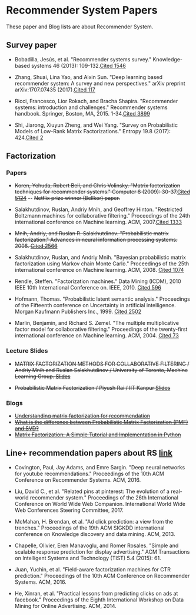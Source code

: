 # Recommender System Papers
These paper and Blog lists are about Recommender System.

## Survey paper
- Bobadilla, Jesús, et al. "Recommender systems survey." Knowledge-based systems 46 (2013): 109-132.[Cited 1546](https://ac.els-cdn.com/S0950705113001044/1-s2.0-S0950705113001044-main.pdf?_tid=e7acc45d-68f2-4d1c-a8b7-396edcf89f1f&acdnat=1546591087_cf6396f89c82bf1a0854150f4be99f62)
- Zhang, Shuai, Lina Yao, and Aixin Sun. "Deep learning based recommender system: A survey and new perspectives." arXiv preprint arXiv:1707.07435 (2017).[Cited 117](https://arxiv.org/pdf/1707.07435.pdf)
- Ricci, Francesco, Lior Rokach, and Bracha Shapira. "Recommender systems: introduction and challenges." Recommender systems handbook. Springer, Boston, MA, 2015. 1-34.[Cited 3899](http://fumblog.um.ac.ir/gallery/1057/Recommender%20Systems_%20Introduction%20and%20Challenges.pdf)

- Shi, Jiarong, Xiuyun Zheng, and Wei Yang. "Survey on Probabilistic Models of Low-Rank Matrix Factorizations." Entropy 19.8 (2017): 424.[Cited 2](https://www.mdpi.com/1099-4300/19/8/424/htm)


## Factorization 
### Papers
- ~~Koren, Yehuda, Robert Bell, and Chris Volinsky. "Matrix factorization techniques for recommender systems." Computer 8 (2009): 30-37.[Cited 5124](https://ieeexplore.ieee.org/stamp/stamp.jsp?tp=&arnumber=5197422)~~
-- ~~Netflix prize winner (Bellkor) paper.~~

- Salakhutdinov, Ruslan, Andriy Mnih, and Geoffrey Hinton. "Restricted Boltzmann machines for collaborative filtering." Proceedings of the 24th international conference on Machine learning. ACM, 2007.[Cited 1333](http://delivery.acm.org/10.1145/1280000/1273596/p791-salakhutdinov.pdf?ip=147.46.242.197&id=1273596&acc=ACTIVE%20SERVICE&key=0EC22F8658578FE1%2ED83A6478590749B7%2E4D4702B0C3E38B35%2E4D4702B0C3E38B35&__acm__=1546884989_679fa6c2bb0ce1092c926b8d18301235)

- ~~Mnih, Andriy, and Ruslan R. Salakhutdinov. "Probabilistic matrix factorization." Advances in neural information processing systems. 2008. [Cited 2566](https://papers.nips.cc/paper/3208-probabilistic-matrix-factorization.pdf)~~

- Salakhutdinov, Ruslan, and Andriy Mnih. "Bayesian probabilistic matrix factorization using Markov chain Monte Carlo." Proceedings of the 25th international conference on Machine learning. ACM, 2008.  [Cited 1074](https://dl.acm.org/citation.cfm?id=1390267)

- Rendle, Steffen. "Factorization machines." Data Mining (ICDM), 2010 IEEE 10th International Conference on. IEEE, 2010.  [Cited 596](https://www.csie.ntu.edu.tw/~b97053/paper/Rendle2010FM.pdf)

- Hofmann, Thomas. "Probabilistic latent semantic analysis." Proceedings of the Fifteenth conference on Uncertainty in artificial intelligence. Morgan Kaufmann Publishers Inc., 1999. [Cited 2502](http://delivery.acm.org/10.1145/2080000/2073829/p289-hofmann.pdf?ip=147.46.242.197&id=2073829&acc=ACTIVE%20SERVICE&key=0EC22F8658578FE1%2ED83A6478590749B7%2E4D4702B0C3E38B35%2E4D4702B0C3E38B35&__acm__=1546855600_3caba76ab183f6015b6d83d6e335fe1d)

- Marlin, Benjamin, and Richard S. Zemel. "The multiple multiplicative factor model for collaborative filtering." Proceedings of the twenty-first international conference on Machine learning. ACM, 2004. [Cited 73](https://people.cs.umass.edu/~marlin/research/papers/mmf-icml2004.pdf)

### Lecture Slides
- ~~MATRIX FACTORIZATION METHODS FOR COLLABORATIVE FILTERING / Andriy Mnih and Ruslan Salakhutdinov / University of Toronto, Machine Learning Group. [Slides](https://www.cs.toronto.edu/~hinton/csc2515/notes/pmf_tutorial.pdf)~~

- ~~Probabilistic Matrix Factorization / Piyush Rai / IIT Kanpur [Slides](https://www.cse.iitk.ac.in/users/piyush/courses/pml_winter16/slides_lec11.pdf)~~

### Blogs
- ~~[Understanding matrix factorization for recommendation](http://nicolas-hug.com/blog/matrix_facto_1)~~
- ~~[What is the difference between Probabilistic Matrix Factorization (PMF) and SVD?](https://www.quora.com/What-is-the-difference-between-Probabilistic-Matrix-Factorization-PMF-and-SVD)~~
- ~~[Matrix Factorization: A Simple Tutorial and Implementation in Python](http://www.quuxlabs.com/blog/2010/09/matrix-factorization-a-simple-tutorial-and-implementation-in-python/)~~

## Line+ recommendation papers about RS [link](https://www.google.com/search?ei=QUc0XPrcC8KB8wXr2pywBw&q=%EC%B6%94%EC%B2%9C+%EC%95%8C%EA%B3%A0%EB%A6%AC%EC%A6%98+%EC%B1%84%EC%9A%A9&oq=%EC%B6%94%EC%B2%9C+%EC%95%8C%EA%B3%A0%EB%A6%AC%EC%A6%98+%EC%B1%84%EC%9A%A9&gs_l=psy-ab.3..0i8i13i30l9.3635.10329..10435...1.0..1.158.2999.0j22......0....1..gws-wiz.......0j35i39j0i67j0i20i263j0i8i30j0i13j0i13i30j0i13i5i30j0i8i13i10i30j0i30.LXL9mBv4wVU&ibp=htl;jobs&sa=X&ved=2ahUKEwjszPWuy93fAhVDebwKHbeSAvkQiYsCKAF6BAgGECU#fpstate=tldetail&htidocid=tl6X2C2oi1YM3qdKAAAAAA%3D%3D&htivrt=jobs)
- Covington, Paul, Jay Adams, and Emre Sargin. "Deep neural networks for youtube recommendations."
Proceedings of the 10th ACM Conference on Recommender Systems. ACM, 2016.

- Liu, David C., et al. "Related pins at pinterest: The evolution of a real-world recommender system."
Proceedings of the 26th International Conference on World Wide Web Companion. International World Wide
Web Conferences Steering Committee, 2017.

- McMahan, H. Brendan, et al. "Ad click prediction: a view from the trenches."
Proceedings of the 19th ACM SIGKDD international conference on Knowledge discovery and data mining.
ACM, 2013.

- Chapelle, Olivier, Eren Manavoglu, and Romer Rosales. "Simple and scalable response prediction for display advertising."
ACM Transactions on Intelligent Systems and Technology (TIST) 5.4 (2015): 61.

- Juan, Yuchin, et al. "Field-aware factorization machines for CTR prediction."
Proceedings of the 10th ACM Conference on Recommender Systems. ACM, 2016.

- He, Xinran, et al. "Practical lessons from predicting clicks on ads at facebook."
Proceedings of the Eighth International Workshop on Data Mining for Online Advertising. ACM, 2014.
